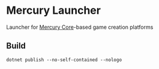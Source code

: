 # Mercury Launcher

Launcher for [Mercury Core](https://github.com/tp-link-extender/MercuryCore)-based game creation platforms

## Build

`dotnet publish --no-self-contained --nologo`
